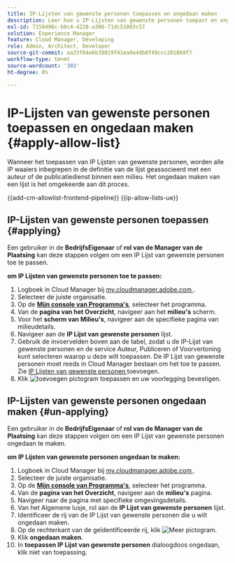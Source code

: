 ```yaml
---
title: IP-Lijsten van gewenste personen toepassen en ongedaan maken
description: Leer hoe u IP-Lijsten van gewenste personen toepast en ongedaan maakt op Cloud Manager-omgevingen.
exl-id: 7158496c-b0c4-4228-a306-71dc51003c57
solution: Experience Manager
feature: Cloud Manager, Developing
role: Admin, Architect, Developer
source-git-commit: aa33f84e6b38019f41ea0a4db8f49ccc201869f7
workflow-type: tm+mt
source-wordcount: '303'
ht-degree: 0%

---
```



# IP-Lijsten van gewenste personen toepassen en ongedaan maken {#apply-allow-list}

Wanneer het toepassen van IP Lijsten van gewenste personen, worden alle IP waaiers inbegrepen in de definitie van de lijst geassocieerd met een auteur of de publicatiedienst binnen een milieu. Het ongedaan maken van een lijst is het omgekeerde aan dit proces.

{{add-cm-allowlist-frontend-pipeline}}
{{ip-allow-lists-ue}}

## IP-Lijsten van gewenste personen toepassen {#applying}

Een gebruiker in de **BedrijfsEigenaar** of **rol van de Manager van de Plaatsing** kan deze stappen volgen om een IP Lijst van gewenste personen toe te passen.

**om IP Lijsten van gewenste personen toe te passen:**

1. Logboek in Cloud Manager bij [ my.cloudmanager.adobe.com ](https://my.cloudmanager.adobe.com/).
1. Selecteer de juiste organisatie.
1. Op de **[Mijn console van Programma&#39;s](/help/implementing/cloud-manager/navigation.md#my-programs)**, selecteer het programma.
1. Van de **pagina van het Overzicht**, navigeer aan het **milieu&#39;s** scherm.
1. Voor het **scherm van Milieu&#39;s**, navigeer aan de specifieke pagina van milieudetails.
1. Navigeer aan de **IP Lijst van gewenste personen** lijst.
1. Gebruik de invoervelden boven aan de tabel, zodat u de IP-Lijst van gewenste personen en de service Auteur, Publiceren of Voorvertoning kunt selecteren waarop u deze wilt toepassen.
De IP Lijst van gewenste personen moet reeds in Cloud Manager bestaan om het toe te passen. Zie [ IP Lijsten van gewenste personen ](/help/implementing/cloud-manager/ip-allow-lists/add-ip-allow-lists.md) toevoegen.
1. Klik ![ toevoegen pictogram ](https://spectrum.adobe.com/static/icons/workflow_18/Smock_Add_18_N.svg) **&#x200B;**&#x200B;toepassen en uw voorlegging bevestigen.

## IP-Lijsten van gewenste personen ongedaan maken {#un-applying}

Een gebruiker in de **BedrijfsEigenaar** of **rol van de Manager van de Plaatsing** kan deze stappen volgen om een IP Lijst van gewenste personen ongedaan te maken.

**om IP Lijsten van gewenste personen ongedaan te maken:**

1. Logboek in Cloud Manager bij [ my.cloudmanager.adobe.com ](https://my.cloudmanager.adobe.com/).
1. Selecteer de juiste organisatie.
1. Op de **[Mijn console van Programma&#39;s](/help/implementing/cloud-manager/navigation.md#my-programs)**, selecteer het programma.
1. Van de **pagina van het Overzicht**, navigeer aan de **milieu&#39;s** pagina.
1. Navigeer naar de pagina met specifieke omgevingsdetails.
1. Van het Algemene lusje, rol aan de **IP Lijst van gewenste personen** lijst.
1. Identificeer de rij van de IP Lijst van gewenste personen die u wilt ongedaan maken.
1. Op de rechterkant van de geïdentificeerde rij, klik ![ Meer pictogram ](https://spectrum.adobe.com/static/icons/workflow_18/Smock_More_18_N.svg).
1. Klik **ongedaan maken**.
1. In **toepassen IP Lijst van gewenste personen** dialoogdoos ongedaan, klik **&#x200B;**&#x200B;niet van toepassing.
